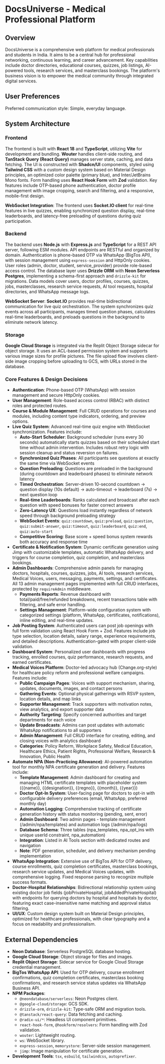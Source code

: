# DocsUniverse - Medical Professional Platform

## Overview

DocsUniverse is a comprehensive web platform for medical professionals and students in India. It aims to be a central hub for professional networking, continuous learning, and career advancement. Key capabilities include doctor directories, educational courses, quizzes, job listings, AI-powered tools, research services, and masterclass bookings. The platform's business vision is to empower the medical community through integrated digital services.

## User Preferences

Preferred communication style: Simple, everyday language.

## System Architecture

### Frontend

The frontend is built with **React 18** and **TypeScript**, utilizing **Vite** for development and bundling. **Wouter** handles client-side routing, and **TanStack Query (React Query)** manages server state, caching, and data fetching. The UI is constructed with **Shadcn/UI** components, styled using **Tailwind CSS** with a custom design system based on Material Design principles, an optimized color palette (primary blue), and Inter/JetBrains Mono fonts. Form handling uses **React Hook Form** with **Zod** validation. Key features include OTP-based phone authentication, doctor profile management with image cropping, search and filtering, and a responsive, mobile-first design.

**WebSocket Integration**: The frontend uses **Socket.IO client** for real-time features in live quizzes, enabling synchronized question display, real-time leaderboards, and latency-free preloading of questions during quiz participation.

### Backend

The backend uses **Node.js** with **Express.js** and **TypeScript** for a REST API server, following ESM modules. API endpoints are RESTful and organized by domain. Authentication is phone-based OTP via WhatsApp (BigTos API), with session management using `express-session` and HttpOnly cookies. User roles (admin, doctor, student, service_provider) provide role-based access control. The database layer uses **Drizzle ORM** with **Neon Serverless Postgres**, implementing a schema-first approach and `drizzle-kit` for migrations. Data models cover users, doctor profiles, courses, quizzes, jobs, masterclasses, research service requests, AI tool requests, hospital directories, and WhatsApp message logs.

**WebSocket Server**: **Socket.IO** provides real-time bidirectional communication for live quiz orchestration. The system synchronizes quiz events across all participants, manages timed question phases, calculates real-time leaderboards, and preloads questions in the background to eliminate network latency.

### Storage

**Google Cloud Storage** is integrated via the Replit Object Storage sidecar for object storage. It uses an ACL-based permission system and supports various image sizes for profile pictures. The file upload flow involves client-side image cropping before uploading to GCS, with URLs stored in the database.

### Core Features & Design Decisions

- **Authentication**: Phone-based OTP (WhatsApp) with session management and secure HttpOnly cookies.
- **User Management**: Role-based access control (RBAC) with distinct roles and protected routes.
- **Course & Module Management**: Full CRUD operations for courses and modules, including content type indicators, ordering, and preview options.
- **Live Quiz System**: Advanced real-time quiz engine with WebSocket synchronization. Features include:
  - **Auto-Start Scheduler**: Background scheduler (runs every 30 seconds) automatically starts quizzes based on their scheduled start time without admin intervention. Includes robust retry logic with session cleanup and status reversion on failures.
  - **Synchronized Quiz Phases**: All participants see questions at exactly the same time via WebSocket events
  - **Question Preloading**: Questions are preloaded in the background (during countdown and leaderboard phases) to eliminate network latency
  - **Timed Orchestration**: Server-driven 10-second countdown → question display (10s default) → auto-timeout → leaderboard (7s) → next question loop
  - **Real-time Leaderboards**: Ranks calculated and broadcast after each question with speed bonuses for faster correct answers
  - **Zero-Latency UX**: Questions load instantly regardless of network speed through background preloading strategy
  - **WebSocket Events**: `quiz:countdown`, `quiz:preload`, `quiz:question`, `quiz:submit-answer`, `quiz:timeout`, `quiz:leaderboard`, `quiz:end`, `quiz:auto-start`
  - **Competitive Scoring**: Base score + speed bonus system rewards both accuracy and response time
- **Certificate & Notification System**: Dynamic certificate generation using Jimp with customizable templates, automatic WhatsApp delivery, and triggers for course completion, quiz completion, and masterclass bookings.
- **Admin Dashboards**: Comprehensive admin panels for managing doctors, hospitals, courses, quizzes, jobs, AI tools, research services, Medical Voices, users, messaging, payments, settings, and certificates. All 13 admin management pages implemented with full CRUD interfaces, protected by `requireAdmin` middleware.
  - **Payments Reports**: Revenue dashboard with total/paid/free/refunded breakdowns, recent transactions table with filtering, and safe error handling.
  - **Settings Management**: Platform-wide configuration system with categorized settings (platform, WhatsApp, certificates, notifications), inline editing, and real-time updates.
- **Job Posting System**: Authenticated users can post job openings with full form validation using React Hook Form + Zod. Features include job type selection, location details, salary range, experience requirements, and detailed descriptions. Authentication-gated with proper client-side validation.
- **Dashboard System**: Personalized user dashboards with progress tracking, enrolled courses, quiz performance, research requests, and earned certificates.
- **Medical Voices Platform**: Doctor-led advocacy hub (Change.org-style) for healthcare policy reform and professional welfare campaigns. Features include:
  - **Public Campaign Pages**: Voices with support mechanism, sharing, updates, documents, images, and contact persons
  - **Gathering Events**: Optional physical gatherings with RSVP system, location details, and map links
  - **Supporter Management**: Track supporters with motivation notes, view analytics, and export supporter data
  - **Authority Targeting**: Specify concerned authorities and target departments for each voice
  - **Update Broadcasts**: Admins can post updates with automatic WhatsApp notifications to all supporters
  - **Admin Management**: Full CRUD interface for creating, editing, and closing voices with analytics dashboard
  - **Categories**: Policy Reform, Workplace Safety, Medical Education, Healthcare Ethics, Patient Rights, Professional Welfare, Research & Innovation, Public Health
- **Automate NPA (Non-Practicing Allowance)**: AI-powered automation tool for monthly NPA certificate generation and delivery. Features include:
  - **Template Management**: Admin dashboard for creating and managing HTML certificate templates with placeholder system ({{name}}, {{designation}}, {{regno}}, {{month}}, {{year}})
  - **Doctor Opt-In System**: User-facing page for doctors to opt-in with configurable delivery preferences (email, WhatsApp, preferred monthly day)
  - **Automation Logging**: Comprehensive tracking of certificate generation history with status monitoring (pending, sent, error)
  - **Admin Dashboard**: Two admin pages - template management (/admin/npa/templates) and automation logs (/admin/npa/logs)
  - **Database Schema**: Three tables (npa_templates, npa_opt_ins with unique userId constraint, npa_automation)
  - **Integration**: Listed in AI Tools section with dedicated routes and navigation
  - **Note**: PDF generation, scheduler, and delivery mechanism pending implementation
- **WhatsApp Integration**: Extensive use of BigTos API for OTP delivery, course enrollments, quiz completion certificates, masterclass bookings, research service updates, and Medical Voices updates, with comprehensive logging. Fixed response parsing to recognize multiple success formats.
- **Doctor-Hospital Relationships**: Bidirectional relationship system using existing doctor job fields (jobPrivateHospital, jobAddedPrivateHospital) with endpoints for querying doctors by hospital and hospitals by doctor, featuring exact case-insensitive name matching and approval status filtering.
- **UI/UX**: Custom design system built on Material Design principles, optimized for healthcare professionals, with clear typography and a focus on readability and professionalism.

## External Dependencies

-   **Neon Database**: Serverless PostgreSQL database hosting.
-   **Google Cloud Storage**: Object storage for files and images.
-   **Replit Object Storage**: Sidecar service for Google Cloud Storage credential management.
-   **BigTos WhatsApp API**: Used for OTP delivery, course enrollment confirmations, quiz completion certificates, masterclass booking confirmations, and research service status updates via WhatsApp Business API.
-   **NPM Packages**:
    -   `@neondatabase/serverless`: Neon Postgres client.
    -   `@google-cloud/storage`: GCS SDK.
    -   `drizzle-orm`, `drizzle-kit`: Type-safe ORM and migration tools.
    -   `@tanstack/react-query`: Data fetching and caching.
    -   `@radix-ui/*`: Headless UI component primitives.
    -   `react-hook-form`, `@hookform/resolvers`: Form handling with Zod validation.
    -   `wouter`: Lightweight routing.
    -   `ws`: WebSocket library.
    -   `express-session`, `memorystore`: Server-side session management.
    -   `jimp`: Image manipulation for certificate generation.
-   **Development Tools**: `tsx`, `esbuild`, `tailwindcss`, `autoprefixer`.